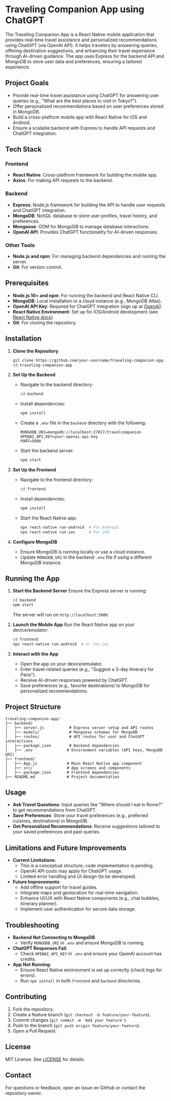 # Traveling Companion App using ChatGPT

The Traveling Companion App is a React Native mobile application that provides real-time travel assistance and personalized recommendations using ChatGPT (via OpenAI API). It helps travelers by answering queries, offering destination suggestions, and enhancing their travel experience through AI-driven guidance. The app uses Express for the backend API and MongoDB to store user data and preferences, ensuring a tailored experience.

## Project Goals

- Provide real-time travel assistance using ChatGPT for answering user queries (e.g., "What are the best places to visit in Tokyo?").
- Offer personalized recommendations based on user preferences stored in MongoDB.
- Build a cross-platform mobile app with React Native for iOS and Android.
- Ensure a scalable backend with Express to handle API requests and ChatGPT integration.

## Tech Stack

### Frontend
- **React Native**: Cross-platform framework for building the mobile app.
- **Axios**: For making API requests to the backend.

### Backend
- **Express**: Node.js framework for building the API to handle user requests and ChatGPT integration.
- **MongoDB**: NoSQL database to store user profiles, travel history, and preferences.
- **Mongoose**: ODM for MongoDB to manage database interactions.
- **OpenAI API**: Provides ChatGPT functionality for AI-driven responses.

### Other Tools
- **Node.js and npm**: For managing backend dependencies and running the server.
- **Git**: For version control.

## Prerequisites

- **Node.js 16+ and npm**: For running the backend and React Native CLI.
- **MongoDB**: Local installation or a cloud instance (e.g., MongoDB Atlas).
- **OpenAI API Key**: Required for ChatGPT integration (sign up at [OpenAI](https://platform.openai.com/)).
- **React Native Environment**: Set up for iOS/Android development (see [React Native docs](https://reactnative.dev/docs/environment-setup)).
- **Git**: For cloning the repository.

## Installation

1. **Clone the Repository**
   ```bash
   git clone https://github.com/your-username/traveling-companion-app.git
   cd traveling-companion-app
   ```

2. **Set Up the Backend**
   - Navigate to the backend directory:
     ```bash
     cd backend
     ```
   - Install dependencies:
     ```bash
     npm install
     ```
   - Create a `.env` file in the `backend` directory with the following:
     ```env
     MONGODB_URI=mongodb://localhost:27017/travelcompanion
     OPENAI_API_KEY=your-openai-api-key
     PORT=5000
     ```
   - Start the backend server:
     ```bash
     npm start
     ```

3. **Set Up the Frontend**
   - Navigate to the frontend directory:
     ```bash
     cd frontend
     ```
   - Install dependencies:
     ```bash
     npm install
     ```
   - Start the React Native app:
     ```bash
     npx react-native run-android  # For Android
     npx react-native run-ios      # For iOS
     ```

4. **Configure MongoDB**
   - Ensure MongoDB is running locally or use a cloud instance.
   - Update `MONGODB_URI` in the backend `.env` file if using a different MongoDB instance.

## Running the App

1. **Start the Backend Server**
   Ensure the Express server is running:
   ```bash
   cd backend
   npm start
   ```
   The server will run on `http://localhost:5000`.

2. **Launch the Mobile App**
   Run the React Native app on your device/emulator:
   ```bash
   cd frontend
   npx react-native run-android  # or run-ios
   ```

3. **Interact with the App**
   - Open the app on your device/emulator.
   - Enter travel-related queries (e.g., "Suggest a 3-day itinerary for Paris").
   - Receive AI-driven responses powered by ChatGPT.
   - Save preferences (e.g., favorite destinations) to MongoDB for personalized recommendations.

## Project Structure

```
traveling-companion-app/
├── backend/
│   ├── server.js           # Express server setup and API routes
│   ├── models/             # Mongoose schemas for MongoDB
│   ├── routes/             # API routes for user and ChatGPT interactions
│   ├── package.json        # Backend dependencies
│   ├── .env               # Environment variables (API keys, MongoDB URI)
├── frontend/
│   ├── App.js             # Main React Native app component
│   ├── src/               # App screens and components
│   ├── package.json       # Frontend dependencies
├── README.md              # Project documentation
```

## Usage

- **Ask Travel Questions**: Input queries like "Where should I eat in Rome?" to get recommendations from ChatGPT.
- **Save Preferences**: Store your travel preferences (e.g., preferred cuisines, destinations) in MongoDB.
- **Get Personalized Recommendations**: Receive suggestions tailored to your saved preferences and past queries.

## Limitations and Future Improvements

- **Current Limitations**:
  - This is a conceptual structure; code implementation is pending.
  - OpenAI API costs may apply for ChatGPT usage.
  - Limited error handling and UI design (to be developed).
- **Future Improvements**:
  - Add offline support for travel guides.
  - Integrate maps and geolocation for real-time navigation.
  - Enhance UI/UX with React Native components (e.g., chat bubbles, itinerary planner).
  - Implement user authentication for secure data storage.

## Troubleshooting

- **Backend Not Connecting to MongoDB**:
  - Verify `MONGODB_URI` in `.env` and ensure MongoDB is running.
- **ChatGPT Responses Fail**:
  - Check `OPENAI_API_KEY` in `.env` and ensure your OpenAI account has credits.
- **App Not Running**:
  - Ensure React Native environment is set up correctly (check logs for errors).
  - Run `npm install` in both `frontend` and `backend` directories.

## Contributing

1. Fork the repository.
2. Create a feature branch (`git checkout -b feature/your-feature`).
3. Commit changes (`git commit -m 'Add your feature'`).
4. Push to the branch (`git push origin feature/your-feature`).
5. Open a Pull Request.

## License

MIT License. See [LICENSE](LICENSE) for details.

## Contact

For questions or feedback, open an issue on GitHub or contact the repository owner.